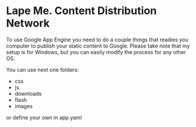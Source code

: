Lape Me. Content Distribution Network
=====================================

To use Google App Engine you need to do a couple things that readies you computer 
to publish your static content to Google. Please take note that my setup is for 
Windows, but you can easily modify the process for any other OS.

You can use next one folders:

* css
* js
* downloads
* flash
* images

or define your own in app.yaml